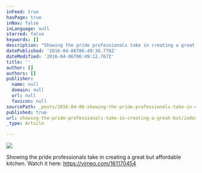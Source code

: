 ```yaml
---
inFeed: true
hasPage: true
inNav: false
inLanguage: null
starred: false
keywords: []
description: "Showing the pride professionals take in creating a great but affordable kitchen. Watch it here:\_https://vimeo.com/161170454"
datePublished: '2016-04-06T06:49:36.778Z'
dateModified: '2016-04-06T06:49:12.767Z'
title: ''
author: []
authors: []
publisher:
  name: null
  domain: null
  url: null
  favicon: null
sourcePath: _posts/2016-04-06-showing-the-pride-professionals-take-in-creating-a-great-but.md
published: true
url: showing-the-pride-professionals-take-in-creating-a-great-but/index.html
_type: Article

---
```

![](https://the-grid-user-content.s3-us-west-2.amazonaws.com/0e0591e9-f97f-407e-a98d-acf9b6b12d4a.png)

Showing the pride professionals take in creating a great but affordable kitchen. Watch it here: https://vimeo.com/161170454